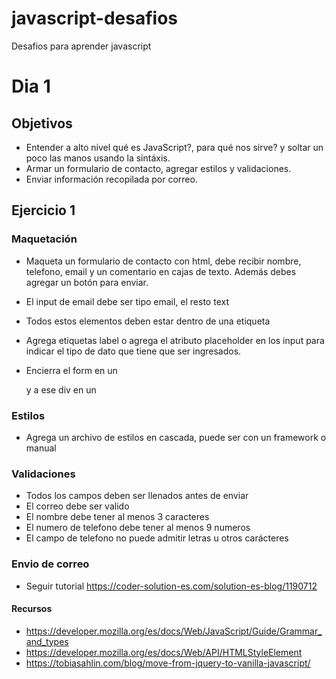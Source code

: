 # javascript-desafios

Desafios para aprender javascript

# Dia 1

## Objetivos

- Entender a alto nivel qué es JavaScript?, para qué nos sirve? y soltar un poco las manos usando la sintáxis.
- Armar un formulario de contacto, agregar estilos y validaciones.
- Enviar información recopilada por correo.

## Ejercicio 1

### Maquetación

- Maqueta un formulario de contacto con html, debe recibir nombre, telefono, email y un comentario en cajas de texto. Además debes agregar un botón para enviar.

- El input de email debe ser tipo email, el resto text

- Todos estos elementos deben estar dentro de una etiqueta <form></form>

- Agrega etiquetas label o agrega el atributo placeholder en los input para indicar el tipo de dato que tiene que ser ingresados.
- Encierra el form en un <div></div> y a ese div en un <section></section>

### Estilos

- Agrega un archivo de estilos en cascada, puede ser con un framework o manual

### Validaciones

- Todos los campos deben ser llenados antes de enviar
- El correo debe ser valido
- El nombre debe tener al menos 3 caracteres
- El numero de telefono debe tener al menos 9 numeros
- El campo de telefono no puede admitir letras u otros carácteres

### Envio de correo

- Seguir tutorial https://coder-solution-es.com/solution-es-blog/1190712

#### Recursos

- https://developer.mozilla.org/es/docs/Web/JavaScript/Guide/Grammar_and_types
- https://developer.mozilla.org/es/docs/Web/API/HTMLStyleElement
- https://tobiasahlin.com/blog/move-from-jquery-to-vanilla-javascript/
